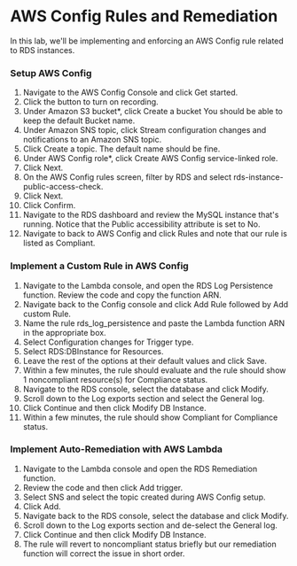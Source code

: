 # AWS Config Rules and Remediation

In this lab, we'll be implementing and enforcing an AWS Config rule related to RDS instances.

### Setup AWS Config

1. Navigate to the AWS Config Console and click Get started.
2. Click the button to turn on recording.
3. Under Amazon S3 bucket*, click Create a bucket You should be able to keep the default Bucket name.
4. Under Amazon SNS topic, click Stream configuration changes and notifications to an Amazon SNS topic.
5. Click Create a topic. The default name should be fine.
6. Under AWS Config role*, click Create AWS Config service-linked role.
7. Click Next.
8. On the AWS Config rules screen, filter by RDS and select rds-instance-public-access-check.
9. Click Next.
10. Click Confirm.
11. Navigate to the RDS dashboard and review the MySQL instance that's running. Notice that the Public accessibility attribute is set to No.
12. Navigate to back to AWS Config and click Rules and note that our rule is listed as Compliant.

### Implement a Custom Rule in AWS Config

1. Navigate to the Lambda console, and open the RDS Log Persistence function. Review the code and copy the function ARN.
2. Navigate back to the Config console and click Add Rule followed by Add custom Rule.
3. Name the rule rds\_log\_persistence and paste the Lambda function ARN in the appropriate box.
4. Select Configuration changes for Trigger type.
5. Select RDS:DBInstance for Resources.
5. Leave the rest of the options at their default values and click Save.
6. Within a few minutes, the rule should evaluate and the rule should show 1 noncompliant resource(s) for Compliance status.
7. Navigate to the RDS console, select the database and click Modify.
8. Scroll down to the Log exports section and select the General log.
9. Click Continue and then click Modify DB Instance.
10. Within a few minutes, the rule should show Compliant for Compliance status.

### Implement Auto-Remediation with AWS Lambda

1. Navigate to the Lambda console and open the RDS Remediation function.
2. Review the code and then click Add trigger.
3. Select SNS and select the topic created during AWS Config setup.
4. Click Add.
5. Navigate back to the RDS console, select the database and click Modify.
6. Scroll down to the Log exports section and de-select the General log.
7. Click Continue and then click Modify DB Instance.
8. The rule will revert to noncompliant status briefly but our remediation function will correct the issue in short order.
